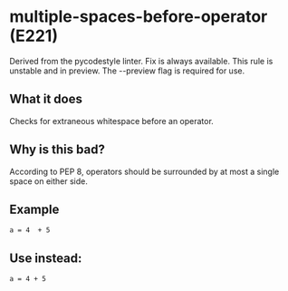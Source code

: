# multiple-spaces-before-operator (E221)
Derived from the pycodestyle linter.
Fix is always available.
This rule is unstable and in preview. The --preview flag is required for use.
## What it does
Checks for extraneous whitespace before an operator.
## Why is this bad?
According to PEP 8, operators should be surrounded by at most a single space on either
side.
## Example
```
a = 4  + 5
```
## Use instead:
```
a = 4 + 5
```